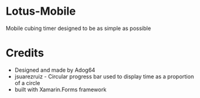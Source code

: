 # Lotus-Mobile
Mobile cubing timer designed to be as simple as possible

# Credits
- Designed and made by Adog64
- jsuarezruiz - Circular progress bar used to display time as a proportion of a circle
- built with Xamarin.Forms framework
